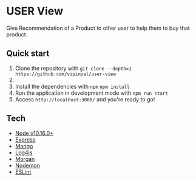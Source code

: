 # USER View

Give Recommendation of a Product to other user to help them to buy that product.

## Quick start

1. Clone the repository with `git clone --depth=1 https://github.com/vipinpal/user-view`
2. 
3. Install the dependencies with `npm` `npm install`
7. Run the application in development mode with `npm run start`
8. Access `http://localhost:3000/` and you're ready to go!

## Tech

- [Node v10.16.0+](http://nodejs.org/)
- [Express](https://npmjs.com/package/express)
- [Mongo](https://https://www.mongodb.com/)
- [Log4js](https://www.npmjs.com/package/log4js)
- [Morgan](https://www.npmjs.com/package/morgan)
- [Nodemon](https://www.npmjs.com/package/nodemon)
- [ESLint](https://www.npmjs.com/package/eslint)